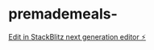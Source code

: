 # premademeals-

[Edit in StackBlitz next generation editor ⚡️](https://stackblitz.com/~/github.com/Fast643/premademeals-)